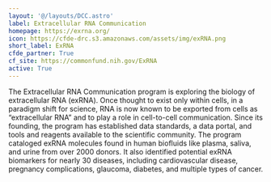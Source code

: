 ```yaml
---
layout: '@/layouts/DCC.astro'
label: Extracellular RNA Communication
homepage: https://exrna.org/
icon: https://cfde-drc.s3.amazonaws.com/assets/img/exRNA.png
short_label: ExRNA
cfde_partner: True
cf_site: https://commonfund.nih.gov/ExRNA
active: True
---
```

The Extracellular RNA Communication program is exploring the biology of extracellular RNA (exRNA). Once thought to exist only within cells, in a paradigm shift for science, RNA is now known to be exported from cells as “extracellular RNA” and to play a role in cell-to-cell communication. Since its founding, the program has established data standards, a data portal, and tools and reagents available to the scientific community. The program cataloged exRNA molecules found in human biofluids like plasma, saliva, and urine from over 2000 donors. It also identified potential exRNA biomarkers for nearly 30 diseases, including cardiovascular disease, pregnancy complications, glaucoma, diabetes, and multiple types of cancer.